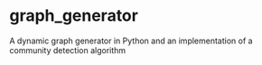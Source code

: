 graph_generator
===============

A dynamic graph generator in Python and an implementation of a community detection algorithm
